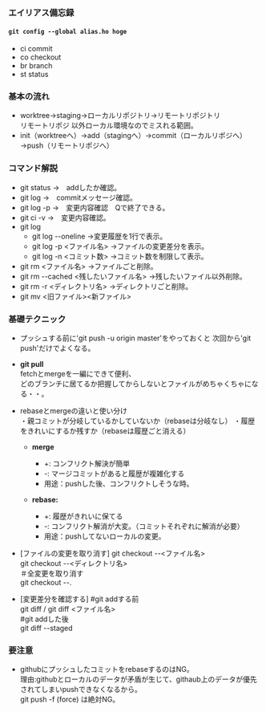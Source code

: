 ### エイリアス備忘録
#### `git config --global alias.ho hoge`
- ci commit  
- co checkout  
- br branch  
- st status  

### 基本の流れ
- worktree→staging→ローカルリポジトリ→リモートリポジトリ  
リモートリポジ 以外ローカル環境なのでミスれる範囲。  
- init（worktreeへ）→add（stagingへ）→commit（ローカルリポジへ）→push（リモートリポジへ）  

### コマンド解説
- git status →　addしたか確認。  
- git log    →　commitメッセージ確認。  
- git log -p →　変更内容確認　Qで終了できる。  
- git ci -v  →　変更内容確認。  
- git log  
  - git log --oneline →変更履歴を1行で表示。  
  - git log -p <ファイル名> →ファイルの変更差分を表示。  
  - git log -n <コミット数> →コミット数を制限して表示。  
 - git rm <ファイル名> →ファイルごと削除。
 - git rm --cached <残したいファイル名> →残したいファイル以外削除。
 - git rm -r <ディレクトリ名> →ディレクトリごと削除。
 - git mv <旧ファイル><新ファイル>

### 基礎テクニック　　
- プッシュする前に'git push -u origin master'をやっておくと
次回から'git push'だけでよくなる。  

- **git pull**  
fetchとmergeを一編にできて便利、  
どのブランチに居てるか把握してからしないとファイルがめちゃくちゃになる・・。

- rebaseとmergeの違いと使い分け  
  ・親コミットが分岐しているかしていないか（rebaseは分岐なし）
  ・履歴をきれいにするか残すか（rebaseは履歴ごと消える）
  
  - **merge**
    - +: コンフリクト解決が簡単
    - -: マージコミットがあると履歴が複雑化する
    - 用途：pushした後、コンフリクトしそうな時。

  - **rebase:**
    - +: 履歴がきれいに保てる
    - -: コンフリクト解消が大変。（コミットそれぞれに解消が必要）
    - 用途：pushしてないローカルの変更。

- [ファイルの変更を取り消す]
git checkout --<ファイル名>  
git checkout --<ディレクトリ名>  
＃全変更を取り消す  
git checkout --.  

- [変更差分を確認する]
#git addする前  
git diff / git diff <ファイル名>  
#git addした後  
git diff --staged  

### 要注意
- githubにプッシュしたコミットをrebaseするのはNG。  
理由:githubとローカルのデータが矛盾が生じて、githaub上のデータが優先されてしまいpushできなくなるから。  
git push -f (force) は絶対NG。  

